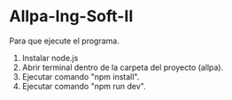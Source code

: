 # Allpa-Ing-Soft-II

Para que ejecute el programa.

1. Instalar node.js
2. Abrir terminal dentro de la carpeta del proyecto (allpa).
3. Ejecutar comando "npm install".
4. Ejecutar comando "npm run dev".